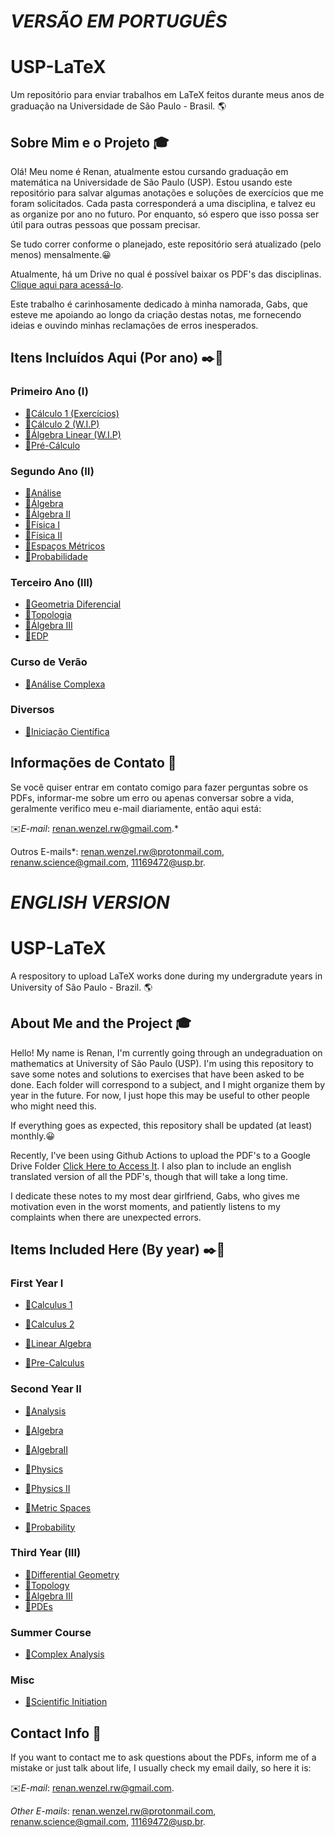 # **_VERSÃO EM PORTUGUÊS_**

# USP-LaTeX

Um repositório para enviar trabalhos em LaTeX feitos durante meus anos de graduação na Universidade de São Paulo - Brasil. 🌎

## Sobre Mim e o Projeto 🎓

Olá! Meu nome é Renan, atualmente estou cursando graduação em matemática na Universidade de São Paulo (USP). Estou usando este repositório para salvar algumas anotações e soluções de exercícios que me foram solicitados. Cada pasta corresponderá a uma disciplina, e talvez eu as organize por ano no futuro. Por enquanto, só espero que isso possa ser útil para outras pessoas que possam precisar.

Se tudo correr conforme o planejado, este repositório será atualizado (pelo menos) mensalmente.😀

Atualmente, há um Drive no qual é possível baixar os PDF's das disciplinas. [Clique aqui para acessá-lo](https://drive.google.com/drive/u/2/folders/1aS3fF7XhO1DM_PM8ZS4mqTBwxi8FWGoc).

Este trabalho é carinhosamente dedicado à minha namorada, Gabs, que esteve me apoiando ao longo da criação destas notas, me fornecendo ideias e ouvindo minhas reclamações de erros inesperados.

## Itens Incluídos Aqui (Por ano) ✒️📜

### Primeiro Ano (Ⅰ)

- [🚀Cálculo 1 (Exercícios)](https://github.com/RenanLeznew/USP-LaTeX/tree/master/Calculus1)
- [🚀Cálculo 2 (W.I.P)](https://github.com/RenanLeznew/USP-LaTeX/tree/master/Calculus2)
- [🚀Álgebra Linear (W.I.P)](https://github.com/RenanLeznew/USP-LaTeX/tree/master/LinearAlgebra)
- [🚀Pré-Cálculo](https://github.com/RenanLeznew/USP-LaTeX/tree/master/PreCalculus)

### Segundo Ano (Ⅱ)

- [🚀Análise](https://github.com/RenanLeznew/USP-LaTeX/tree/master/Analysis)
- [🚀Álgebra](https://github.com/RenanLeznew/USP-LaTeX/tree/master/Algebra)
- [🚀Álgebra II](https://github.com/RenanLeznew/USP-LaTeX/tree/master/AlgebraII)
- [🚀Física I](https://github.com/RenanLeznew/USP-LaTeX/tree/master/PhysicsI)
- [🚀Física II](https://github.com/RenanLeznew/USP-LaTeX/tree/master/PhysicII)
- [🚀Espaços Métricos](https://github.com/RenanLeznew/USP-LaTeX/tree/master/MetricSpaces)
- [🚀Probabilidade](https://github.com/RenanLeznew/USP-LaTeX/tree/master/Probability)

### Terceiro Ano (III)

- [🚀Geometria Diferencial](https://github.com/RenanLeznew/USP-LaTeX/tree/master/DifferentialGeometry)
- [🚀Topologia](https://github.com/RenanLeznew/USP-LaTeX/tree/master/Topology)
- [🚀Álgebra III](https://github.com/RenanLeznew/USP-LaTeX/tree/master/AlgebraIII)
- [🚀EDP](https://github.com/RenanLeznew/USP-LaTeX/tree/master/PDE)

### Curso de Verão

- [🚀Análise Complexa](https://github.com/RenanLeznew/USP-LaTeX/tree/master/ComplexAnalysis)

### Diversos

- [🚀Iniciação Científica](https://github.com/RenanLeznew/USP-LaTeX/tree/master/SciInit)

## Informações de Contato 📨

Se você quiser entrar em contato comigo para fazer perguntas sobre os PDFs, informar-me sobre um erro ou apenas conversar sobre a vida, geralmente verifico meu e-mail diariamente, então aqui está:

✉️*E-mail*: renan.wenzel.rw@gmail.com.*

Outros E-mails\*: renan.wenzel.rw@protonmail.com, renanw.science@gmail.com, 11169472@usp.br.

# **_ENGLISH VERSION_**

# USP-LaTeX

A respository to upload LaTeX works done during my undergradute years in University of São Paulo - Brazil. 🌎

## About Me and the Project 🎓

Hello! My name is Renan, I'm currently going through an undegraduation on mathematics at University of São Paulo (USP). I'm using this repository to save some notes and solutions to exercises that have been asked to be done. Each folder will correspond to a subject, and I might organize them by year in the future. For now, I just hope this may be useful to other people who might need this.

If everything goes as expected, this repository shall be updated (at least) monthly.😀

Recently, I've been using Github Actions to upload the PDF's to a Google Drive Folder [Click Here to Access It](https://drive.google.com/drive/u/2/folders/1aS3fF7XhO1DM_PM8ZS4mqTBwxi8FWGoc).
I also plan to include an english translated version of all the PDF's, though that will take a long time.

I dedicate these notes to my most dear girlfriend, Gabs, who gives me motivation even in the worst moments, and patiently listens to my complaints when there are unexpected errors.

## Items Included Here (By year) ✒️📜

### First Year Ⅰ

- [🚀Calculus 1](https://github.com/RenanLeznew/USP-LaTeX/tree/master/Calculus1)

- [🚀Calculus 2](https://github.com/RenanLeznew/USP-LaTeX/tree/master/Calculus2)

- [🚀Linear Algebra](https://github.com/RenanLeznew/USP-LaTeX/tree/master/LinearAlgebra)

- [🚀Pre-Calculus](https://github.com/RenanLeznew/USP-LaTeX/tree/master/PreCalculus)

### Second Year Ⅱ

- [🚀Analysis](https://github.com/RenanLeznew/USP-LaTeX/tree/master/Analysis)

- [🚀Algebra](https://github.com/RenanLeznew/USP-LaTeX/tree/master/Algebra)

- [🚀AlgebraII](https://github.com/RenanLeznew/USP-LaTeX/tree/master/AlgebraII)

- [🚀Physics](https://github.com/RenanLeznew/USP-LaTeX/tree/master/PhysicsI)

- [🚀Physics II](https://github.com/RenanLeznew/USP-LaTeX/tree/master/PhysicsII)

- [🚀Metric Spaces](https://github.com/RenanLeznew/USP-LaTeX/tree/master/MetricSpaces)

- [🚀Probability](https://github.com/RenanLeznew/USP-LaTeX/tree/master/Probability)

### Third Year (III)

- [🚀Differential Geometry](https://github.com/RenanLeznew/USP-LaTeX/tree/master/DifferentialGeometry)
- [🚀Topology](https://github.com/RenanLeznew/USP-LaTeX/tree/master/Topology)
- [🚀Algebra III](https://github.com/RenanLeznew/USP-LaTeX/tree/master/AlgebraIII)
- [🚀PDEs](https://github.com/RenanLeznew/USP-LaTeX/tree/master/PDE)

### Summer Course

- [🚀Complex Analysis](https://github.com/RenanLeznew/USP-LaTeX/tree/master/ComplexAnalysis)

### Misc

- [🚀Scientific Initiation](https://github.com/RenanLeznew/USP-LaTeX/tree/master/SciInit)

## Contact Info 📨

If you want to contact me to ask questions about the PDFs, inform me of a mistake or just talk about life, I usually check my email daily, so here it is:

✉️*E-mail*: renan.wenzel.rw@gmail.com.

_Other E-mails_: renan.wenzel.rw@protonmail.com, renanw.science@gmail.com, 11169472@usp.br.
